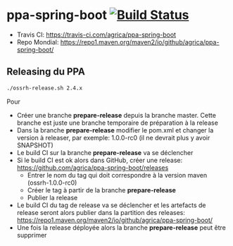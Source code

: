 # ppa-spring-boot [![Build Status](https://travis-ci.com/agrica/ppa-spring-boot.svg?branch=master)](https://travis-ci.com/agrica/ppa-spring-boot)

* Travis CI: https://travis-ci.com/agrica/ppa-spring-boot
* Repo Mondial: https://repo1.maven.org/maven2/io/github/agrica/ppa-spring-boot/

## Releasing du PPA
```bash
./ossrh-release.sh 2.4.x
```
Pour
 * Créer une branche **prepare-release** depuis la branche master. Cette branche est juste une branche temporaire de préparation à la release
 * Dans la branche **prepare-release** modifier le pom.xml et changer la version à releaser, par exemple: 1.0.0-rc0 (il ne devrait plus y avoir SNAPSHOT)
 * Le build CI sur la branche **prepare-release** va se déclencher
 * Si le build CI est ok alors dans GitHub, créer une release: https://github.com/agrica/ppa-spring-boot/releases
   * Entrer le nom du tag qui doit correspondre à la version maven (ossrh-1.0.0-rc0)
   * Créer le tag à partir de la branche **prepare-release**
   * Publier la release
 * Le build CI du tag de release va se déclencher et les artefacts de release seront alors publier dans la partition des releases: https://repo1.maven.org/maven2/io/github/agrica/ppa-spring-boot/
 * Une fois la release déployée alors la branche **prepare-release** peut être supprimer
